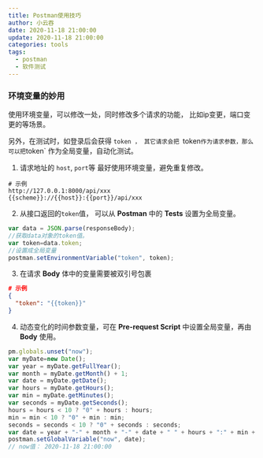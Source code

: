 ```yaml
---
title: Postman使用技巧
author: 小云吞
date: 2020-11-18 21:00:00
update: 2020-11-18 21:00:00
categories: tools
tags: 
  - postman
  - 软件测试
---
```


### 环境变量的妙用

使用环境变量，可以修改一处，同时修改多个请求的功能， 比如ip变更，端口变更的等场景。

另外，在测试时，如登录后会获得 `token ， 其它请求会把 `token` 作为请求参数，那么可以把 `token` 作为全局变量，自动化测试。

1. 请求地址的 `host`, `port`等 最好使用环境变量，避免重复修改。
  ```
  # 示例
  http://127.0.0.1:8000/api/xxx
  {{scheme}}://{{host}}:{{port}}/api/xxx
  ```

2. 从接口返回的`token`值， 可以从 **Postman** 中的 **Tests** 设置为全局变量。
  ```javascript
  var data = JSON.parse(responseBody);
  //获取data对象的token值。
  var token=data.token;
  //设置成全局变量
  postman.setEnvironmentVariable("token", token);
  ```

3. 在请求 **Body** 体中的变量需要被双引号包裹
  ```json
  # 示例
  {
    "token": "{{token}}"
  }
  ```
4. 动态变化的时间参数变量，可在 **Pre-request Script** 中设置全局变量，再由 **Body** 使用。

  ```javascript
  pm.globals.unset("now");
  var myDate=new Date();
  var year = myDate.getFullYear();
  var month = myDate.getMonth() + 1;
  var date = myDate.getDate();
  var hours = myDate.getHours();
  var min = myDate.getMinutes();
  var seconds = myDate.getSeconds();
  hours = hours < 10 ? "0" + hours : hours;
  min = min < 10 ? "0" + min : min;
  seconds = seconds < 10 ? "0" + seconds : seconds;
  var date = year + "-" + month + "-" + date + " " + hours + ":" + min + ":" + seconds;
  postman.setGlobalVariable("now", date);
  // now值： 2020-11-18 21:00:00
  ```